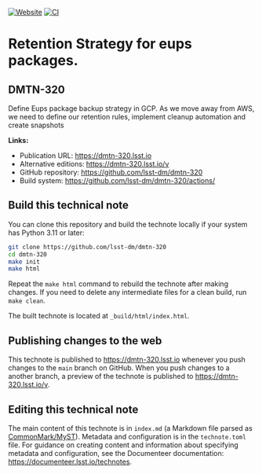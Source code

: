 [![Website](https://img.shields.io/badge/dmtn--320-lsst.io-brightgreen.svg)](https://dmtn-320.lsst.io)
[![CI](https://github.com/lsst-dm/dmtn-320/actions/workflows/ci.yaml/badge.svg)](https://github.com/lsst-dm/dmtn-320/actions/workflows/ci.yaml)

# Retention Strategy for eups packages.

## DMTN-320

Define Eups package backup strategy in GCP. As we move away from AWS, we need to define our retention rules, implement cleanup automation and create snapshots

**Links:**

- Publication URL: https://dmtn-320.lsst.io
- Alternative editions: https://dmtn-320.lsst.io/v
- GitHub repository: https://github.com/lsst-dm/dmtn-320
- Build system: https://github.com/lsst-dm/dmtn-320/actions/


## Build this technical note

You can clone this repository and build the technote locally if your system has Python 3.11 or later:

```sh
git clone https://github.com/lsst-dm/dmtn-320
cd dmtn-320
make init
make html
```

Repeat the `make html` command to rebuild the technote after making changes.
If you need to delete any intermediate files for a clean build, run `make clean`.

The built technote is located at `_build/html/index.html`.

## Publishing changes to the web

This technote is published to https://dmtn-320.lsst.io whenever you push changes to the `main` branch on GitHub.
When you push changes to a another branch, a preview of the technote is published to https://dmtn-320.lsst.io/v.

## Editing this technical note

The main content of this technote is in `index.md` (a Markdown file parsed as [CommonMark/MyST](https://myst-parser.readthedocs.io/en/latest/index.html)).
Metadata and configuration is in the `technote.toml` file.
For guidance on creating content and information about specifying metadata and configuration, see the Documenteer documentation: https://documenteer.lsst.io/technotes.

